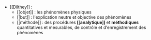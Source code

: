 - [[Dilthey]] :
	- [[objet]] : les phénomènes physiques
    - [[but]] : l'explication neutre et objective des phénomènes
    - [[méthode]] : des procédures **[[analytique]]** et **méthodiques** quantitatives et mesurables, de contrôle et d'enregistrement des phénomènes